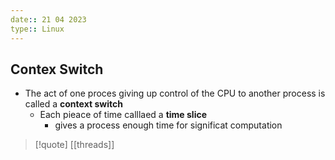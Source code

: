 ```yaml
---
date:: 21 04 2023
type:: Linux
---
```

## Contex Switch
-   The act of one proces giving up control of the CPU to another process is called a **context switch**
	-   Each pieace of time calllaed a **time slice**
		-   gives a process enough time for significat computation


>[!quote]  [[threads]] 